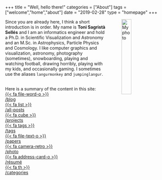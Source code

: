 +++
title = "Well, hello there!"
categories = ["About"]
tags = ["welcome","home","about"]
date = "2019-02-28"
type = "homepage"
+++

<picture>
<source srcset="/img/profile/myself_v4_outline.jxl" type="image/jxl" />
<source srcset="/img/profile/myself_v4_outline.avif" type="image/avif" />
<img src="/img/profile/myself_v4_outline.png"
     alt="My photo"
     style="float: right; margin-left: 50px; width: 25%" />
</picture>

Since you are already here, I think a short introduction is in order. My name is **Toni Sagristà Sellés** and I am an informatics engineer and hold a Ph.D. in Scientific Visualization and Astronomy and an M.Sc. in Astrophysics, Particle Physics and Cosmology. I like computer graphics and visualization, astronomy, photography (sometimes), snowboarding, playing and watching football, drawing horribly, playing with my kids, and occasionally gaming. I sometimes use the aliases `langurmonkey` and `jumpinglangur`.

<!-- I'm currently working in the [Gaia](https://www.esa.int/Science_Exploration/Space_Science/Gaia) group of the Astronomisches Rechen-Institut (ARI) in Heidelberg, and doing research in scientific visualization in the Visual Computing Group (VCG) of the Interdisciplinary Center for Scientific Computing (IWR), also in Heidelberg. That should do it for the acronym fest. -->

<br/>
Here is a summary of the content in this site:
<br/>

<div class="content-table">
<a href="/blog"><div class="menu-table-item">
{{< fa file-word-o >}}<br/>
/blog
</div></a>
<a href="/posts-list"><div class="menu-table-item">
{{< fa list >}}<br/>
/all-posts
</div></a>
<a href="/projects"><div class="menu-table-item">
{{< fa cube >}}<br/>
/projects
</div></a>
<a href="/tags"><div class="menu-table-item">
{{< fa tags >}}<br/>
/tags
</div></a>
<a href="/papers"><div class="menu-table-item">
{{< fa file-text-o >}}<br/>
/papers
</div></a>
<a href="/photography"><div class="menu-table-item">
{{< fa camera-retro >}}<br/>
/photo
</div></a>
<a href="/resume"><div class="menu-table-item">
{{< fa address-card-o >}}<br/>
/résumé
</div></a>
<a href="/categories"><div class="menu-table-item">
{{< fa th >}}<br/>
/categories
</div></a>
</div>
